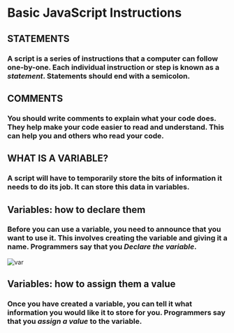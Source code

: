 # Basic JavaScript Instructions
## STATEMENTS 
### A script is a series of instructions that a computer can follow one-by-one. Each individual instruction or step is known as a *statement*. Statements should end with a semicolon. 
## COMMENTS 
### You should write comments to explain what your code does. They help make your code easier to read and understand. This can help you and others who read your code. 
## WHAT IS A VARIABLE? 
### A script will have to temporarily store the bits of information it needs to do its job. It can store this data in variables. 
## Variables: how to declare them
### Before you can use a variable, you need to announce that you want to use it. This involves creating the variable and giving it a name. Programmers say that you *Declare the variable*.
![var](https://user-images.githubusercontent.com/70091044/92334840-3bf89c80-f09a-11ea-890c-8e4a6cdbe8ea.PNG)
## Variables: how to assign them a value
### Once you have created a variable, you can tell it what information you would like it to store for you. Programmers say that you *assign a value* to the variable.

